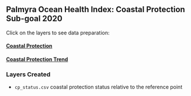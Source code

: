 ## Palmyra Ocean Health Index: Coastal Protection Sub-goal 2020  

Click on the layers to see data preparation:  

#### [Coastal Protection](https://raw.githack.com/OHI-4site/pal-prep/gh-pages/prep/hs/cp/v2020/coastal_protection_data_prep.html)   

#### [Coastal Protection Trend](https://raw.githack.com/OHI-4site/pal-prep/gh-pages/prep/hs/cp/v2020/coastal_protection_trend.html)   

### Layers Created

- `cp_status.csv` coastal protection status relative to the reference point     